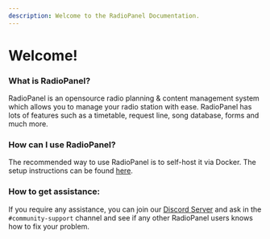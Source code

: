 ```yaml
---
description: Welcome to the RadioPanel Documentation.
---
```


# Welcome!

### What is RadioPanel?

RadioPanel is an opensource radio planning & content management system which allows you to manage your radio station with ease. RadioPanel has lots of features such as a timetable, request line, song database, forms and much more.

### How can I use RadioPanel?

The recommended way to use RadioPanel is to self-host it via Docker. The setup instructions can be found [here](broken-reference).

### How to get assistance:

If you require any assistance, you can join our [Discord Server](https://discord.gg/2Nkx3gfbRJ) and ask in the `#community-support` channel and see if any other RadioPanel users knows how to fix your problem.&#x20;
